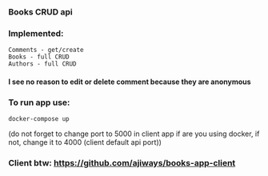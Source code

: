 ### Books CRUD api

### Implemented:

```
Comments - get/create
Books - full CRUD
Authors - full CRUD
```

#### I see no reason to edit or delete comment because they are anonymous

### To run app use:

```
docker-compose up
```

(do not forget to change port to 5000 in client app if are you using docker, if not, change it to 4000 (client default api port))

### Client btw: https://github.com/ajiways/books-app-client
